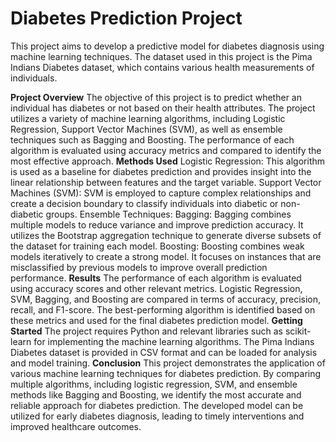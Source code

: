 # **Diabetes Prediction Project**
This project aims to develop a predictive model for diabetes diagnosis using machine learning techniques. The dataset used in this project is the Pima Indians Diabetes dataset, which contains various health measurements of individuals.

**Project Overview**
The objective of this project is to predict whether an individual has diabetes or not based on their health attributes.
The project utilizes a variety of machine learning algorithms, including Logistic Regression, Support Vector Machines (SVM), as well as ensemble techniques such as Bagging and Boosting.
The performance of each algorithm is evaluated using accuracy metrics and compared to identify the most effective approach.
**Methods Used**
Logistic Regression: This algorithm is used as a baseline for diabetes prediction and provides insight into the linear relationship between features and the target variable.
Support Vector Machines (SVM): SVM is employed to capture complex relationships and create a decision boundary to classify individuals into diabetic or non-diabetic groups.
Ensemble Techniques:
Bagging: Bagging combines multiple models to reduce variance and improve prediction accuracy. It utilizes the Bootstrap aggregation technique to generate diverse subsets of the dataset for training each model.
Boosting: Boosting combines weak models iteratively to create a strong model. It focuses on instances that are misclassified by previous models to improve overall prediction performance.
**Results**
The performance of each algorithm is evaluated using accuracy scores and other relevant metrics.
Logistic Regression, SVM, Bagging, and Boosting are compared in terms of accuracy, precision, recall, and F1-score.
The best-performing algorithm is identified based on these metrics and used for the final diabetes prediction model.
**Getting Started**
The project requires Python and relevant libraries such as scikit-learn for implementing the machine learning algorithms.
The Pima Indians Diabetes dataset is provided in CSV format and can be loaded for analysis and model training.
**Conclusion**
This project demonstrates the application of various machine learning techniques for diabetes prediction.
By comparing multiple algorithms, including logistic regression, SVM, and ensemble methods like Bagging and Boosting, we identify the most accurate and reliable approach for diabetes prediction.
The developed model can be utilized for early diabetes diagnosis, leading to timely interventions and improved healthcare outcomes.
